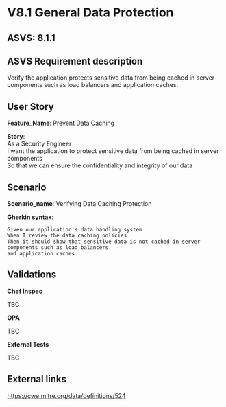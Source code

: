 # V8.1 General Data Protection

## ASVS: 8.1.1

## ASVS Requirement description

Verify the application protects sensitive data from being cached
in server components such as load balancers and application caches.

## User Story

**Feature_Name**: Prevent Data Caching

**Story**:\
As a Security Engineer\
I want the application to protect sensitive data from being cached in server components\
So that we can ensure the confidentiality and integrity of our data

## Scenario

**Scenario_name**: Verifying Data Caching Protection

**Gherkin syntax**:

```gherkin
Given our application's data handling system
When I review the data caching policies
Then it should show that sensitive data is not cached in server components such as load balancers 
and application caches
```

## Validations

**Chef Inspec**

TBC

**OPA**

TBC

**External Tests**

TBC

## External links

<https://cwe.mitre.org/data/definitions/524>
